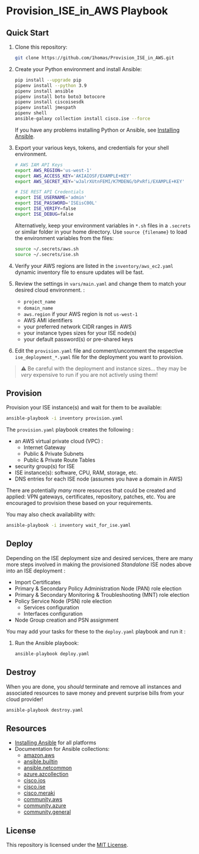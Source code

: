 # Provision_ISE_in_AWS Playbook
## Quick Start

1. Clone this repository:  

    ```sh
    git clone https://github.com/1homas/Provision_ISE_in_AWS.git
    ```

1. Create your Python environment and install Ansible:  

    ```sh
    pip install --upgrade pip
    pipenv install --python 3.9
    pipenv install ansible 
    pipenv install boto boto3 botocore 
    pipenv install ciscoisesdk 
    pipenv install jmespath
    pipenv shell
    ansible-galaxy collection install cisco.ise --force
    ```

    If you have any problems installing Python or Ansible, see [Installing Ansible](https://docs.ansible.com/ansible/latest/installation_guide/intro_installation.html).

1. Export your various keys, tokens, and credentials for your shell environment.

    ```bash
    # AWS IAM API Keys
    export AWS_REGION='us-west-1'
    export AWS_ACCESS_KEY='AKIAIOSF/EXAMPLE+KEY'
    export AWS_SECRET_KEY='wJalrXUtnFEMI/K7MDENG/bPxRfi/EXAMPLE+KEY'
    ```

    ```bash
    # ISE REST API Credentials
    export ISE_USERNAME='admin'
    export ISE_PASSWORD='ISEisC00L'
    export ISE_VERIFY=false
    export ISE_DEBUG=false
    ```

    Alternatively, keep your environment variables in `*.sh` files in a `.secrets` or similar folder in your home directory. Use `source {filename}` to load the environment variables from the files:

    ```bash
    source ~/.secrets/aws.sh
    source ~/.secrets/ise.sh
    ```

1. Verify your AWS regions are listed in the `inventory/aws_ec2.yaml` dynamic inventory file to ensure updates will be fast.  

1. Review the settings in `vars/main.yaml` and change them to match your desired cloud environment. :
    - `project_name`
    - `domain_name`
    - `aws.region` if your AWS region is not `us-west-1`
    - AWS AMI identifiers 
    - your preferred network CIDR ranges in AWS
    - your instance types sizes for your ISE node(s)
    - your default password(s) or pre-shared keys

1. Edit the `provision.yaml` file and comment/uncomment the respective `ise_deployment_*.yaml` file for the deployment you want to provision.  

> ⚠ Be careful with the deployment and instance sizes... they may be *very* expensive to run if you are not actively using them!

## Provision

Provision your ISE instance(s) and wait for them to be available:

```sh
ansible-playbook -i inventory provision.yaml
```


The `provision.yaml` playbook creates the following :

- an AWS virtual private cloud (VPC) :
  - Internet Gateway
  - Public & Private Subnets
  - Public & Private Route Tables
- security group(s) for ISE
- ISE instance(s): software, CPU, RAM, storage, etc.
- DNS entries for each ISE node (assumes you have a domain in AWS)

There are potentially *many* more resources that could be created and applied: VPN gateways, certificates, repository, patches, etc. You are encouraged to provision these based on your requirements.  

You may also check availability with: 

```sh
ansible-playbook -i inventory wait_for_ise.yaml
```

## Deploy

Depending on the ISE deployment size and desired services, there are many more steps involved in making the provisioned *Standalone* ISE nodes above into an ISE deployment :

- Import Certificates
- Primary & Secondary Policy Administration Node (PAN) role election
- Primary & Secondary Monitoring & Troubleshooting (MNT) role election
- Policy Service Node (PSN) role election
  - Services configuration
  - Interfaces configuration
- Node Group creation and PSN assignment

You may add your tasks for these to the `deploy.yaml` playbook and run it :

1. Run the Ansible playbook:  

    ```sh
    ansible-playbook deploy.yaml
    ```

## Destroy

When you are done, you *should* terminate and remove all instances and associated resources to save money and prevent surprise bills from your cloud provider!

```sh
ansible-playbook destroy.yaml
```

## Resources

- [Installing Ansible](https://docs.ansible.com/ansible/latest/installation_guide/intro_installation.html) for all platforms
- Documentation for Ansible collections:  
  - [amazon.aws](https://docs.ansible.com/ansible/latest/collections/amazon/aws/)
  - [ansible.builtin](https://docs.ansible.com/ansible/latest/collections/ansible/builtin/)
  - [ansible.netcommon](https://docs.ansible.com/ansible/latest/collections/ansible/netcommon/)
  - [azure.azcollection](https://docs.ansible.com/ansible/latest/collections/azure/azcollection/)
  - [cisco.ios](https://docs.ansible.com/ansible/latest/collections/cisco/ios/)
  - [cisco.ise](https://ciscoise.github.io/ansible-ise/main/plugins/)
  - [cisco.meraki](https://docs.ansible.com/ansible/latest/collections/cisco/meraki/)
  - [community.aws](https://docs.ansible.com/ansible/latest/collections/community/aws/)  
  - [community.azure](https://docs.ansible.com/ansible/latest/collections/community/azure/)
  - [community.general](https://docs.ansible.com/ansible/latest/collections/community/general/)

## License

This repository is licensed under the [MIT License](https://mit-license.org/).
